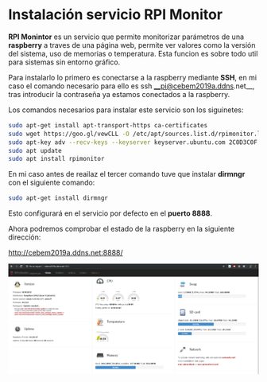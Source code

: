 <h1>Instalación servicio RPI Monitor</h1>

__RPI Monintor__ es un servicio que permite monitorizar parámetros de una __raspberry__ a traves de una página web, permite ver valores como la versión del sistema, uso de memorias o temperatura. Esta funcion es sobre todo util para sistemas sin entorno gráfico.

Para instalarlo lo primero es conectarse a la raspberry mediante __SSH__, en mi caso el comando necesario para ello es ssh __pi@cebem2019a.ddns.net__, tras introducir la contraseña ya estamos conectados a la raspberry.

Los comandos necesarios para instalar este servicio son los siguinetes:

```bash
sudo apt-get install apt-transport-https ca-certificates
sudo wget https://goo.gl/vewCLL -O /etc/apt/sources.list.d/rpimonitor.list
sudo apt-key adv --recv-keys --keyserver keyserver.ubuntu.com 2C0D3C0F
sudo apt update
sudo apt install rpimonitor
```

En mi caso antes de reailaz el tercer comando tuve que instalar __dirmngr__ con el siguiente comando:

```bash
sudo apt-get install dirmngr
```

Esto configurará en el servicio por defecto en el __puerto 8888__.

Ahora podremos comprobar el estado de la raspberry en la siguiente dirección:

http://cebem2019a.ddns.net:8888/

<img src="img/monitor.png" alt="ImagenMonitor.png" width="800"/>
